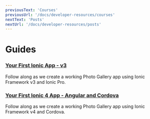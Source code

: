 ```yaml
---
previousText: 'Courses'
previousUrl: '/docs/developer-resources/courses'
nextText: 'Posts'
nextUrl: '/docs/developer-resources/posts'
---
```


# Guides

### [Your First Ionic App - v3](/docs/developer-resources/guides/first-app-v3/intro)

Follow along as we create a working Photo Gallery app using Ionic Framework v3 and Ionic Pro.

### [Your First Ionic 4 App - Angular and Cordova](/docs/developer-resources/guides/first-app-v4/intro)

Follow along as we create a working Photo Gallery app using Ionic Framework v4 and Cordova.